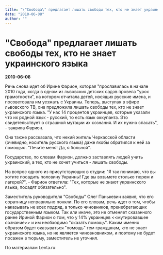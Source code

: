 ```yaml
---
title: "\"Свобода\" предлагает лишать свободы тех, кто не знает украинского языка"
date: "2010-06-08"
author: ""
---
```


# "Свобода" предлагает лишать свободы тех, кто не знает украинского языка

**2010-06-08** 

Речь снова идет об Ирине Фарион, которая "прославилась в начале 2010 года, когда в одном из львовских детских садов провела "урок грамотности", на котором отчитала детей, носящих русские имена, и посоветовала им уезжать с Украины. Теперь, выступая в эфире львовского ТВ, она предложила лишать свободы тех, кто не знает украинского языка. "У нас 14 процентов украинцев, которые указали что их родной язык - русский, то есть язык оккупанта. Это свидетельствует о страшной мутации их сознания. И их нужно спасать", - заявила Фарион.

Она также рассказала, что некий житель Черкасской области (очевидно, носитель русского языка) даже якобы обратился к ней за помощью. "Лечите меня! Да, я больной".

Государство, по словам Фарион, должно заставлять людей учить украинский, а тех, кто не хочет учиться - лишать свободы.

На вопрос одного из присутствующих в студии: "Я так понимаю, что вы хотите посадить половину Украины! Где вы возьмете столько тюрем и лагерей?", - Фарион ответила: "Тех, которые не знают украинского языка, посадят обязательно".

Заместитель руководителя "Свободы" Олег Панькевич заявил, что его соратницу неправильно поняли. По его словам, речь идет о том, чтобы наказывать не всех подряд, а только чиновников, пренебрегающих государственным языком. Так или иначе, это не отменяет сказанного ранее Ириной Фарион о том, что у 14% украинцев <<мутировавшее сознание>> и им необходимо "оказать помощь". Каким именно образом будет оказываться "помощь" тем гражданам, кто не знает украинского языка, но не является чиновновником, и поэтому не будет посажен в тюрьму, заместитель не уточнил.

По материалам Lenta.ru